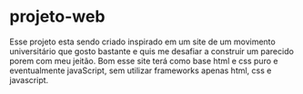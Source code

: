 # projeto-web
Esse projeto esta sendo criado inspirado em um site de um movimento universitário que gosto bastante e quis me desafiar a construir um parecido porem com meu jeitão. Bom esse site terá como base html e css puro e eventualmente javaScript, sem utilizar frameworks apenas html, css e javascript.
